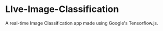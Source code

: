 # LIve-Image-Classification
A real-time Image Classification app made using Google's Tensorflow.js. 
